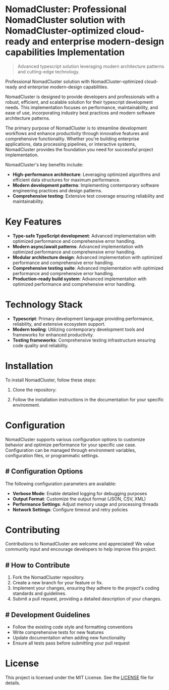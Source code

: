 <!-- fallback_NomadCluster_20251001225615_15889 -->

# NomadCluster: Professional NomadCluster solution with NomadCluster-optimized cloud-ready and enterprise modern-design capabilities Implementation
> Advanced typescript solution leveraging modern architecture patterns and cutting-edge technology.

Professional NomadCluster solution with NomadCluster-optimized cloud-ready and enterprise modern-design capabilities.

NomadCluster is designed to provide developers and professionals with a robust, efficient, and scalable solution for their typescript development needs. This implementation focuses on performance, maintainability, and ease of use, incorporating industry best practices and modern software architecture patterns.

The primary purpose of NomadCluster is to streamline development workflows and enhance productivity through innovative features and comprehensive functionality. Whether you're building enterprise applications, data processing pipelines, or interactive systems, NomadCluster provides the foundation you need for successful project implementation.

NomadCluster's key benefits include:

* **High-performance architecture**: Leveraging optimized algorithms and efficient data structures for maximum performance.
* **Modern development patterns**: Implementing contemporary software engineering practices and design patterns.
* **Comprehensive testing**: Extensive test coverage ensuring reliability and maintainability.

# Key Features

* **Type-safe TypeScript development**: Advanced implementation with optimized performance and comprehensive error handling.
* **Modern async/await patterns**: Advanced implementation with optimized performance and comprehensive error handling.
* **Modular architecture design**: Advanced implementation with optimized performance and comprehensive error handling.
* **Comprehensive testing suite**: Advanced implementation with optimized performance and comprehensive error handling.
* **Production-ready build system**: Advanced implementation with optimized performance and comprehensive error handling.

# Technology Stack

* **Typescript**: Primary development language providing performance, reliability, and extensive ecosystem support.
* **Modern tooling**: Utilizing contemporary development tools and frameworks for enhanced productivity.
* **Testing frameworks**: Comprehensive testing infrastructure ensuring code quality and reliability.

# Installation

To install NomadCluster, follow these steps:

1. Clone the repository:


2. Follow the installation instructions in the documentation for your specific environment.

# Configuration

NomadCluster supports various configuration options to customize behavior and optimize performance for your specific use case. Configuration can be managed through environment variables, configuration files, or programmatic settings.

## # Configuration Options

The following configuration parameters are available:

* **Verbose Mode**: Enable detailed logging for debugging purposes
* **Output Format**: Customize the output format (JSON, CSV, XML)
* **Performance Settings**: Adjust memory usage and processing threads
* **Network Settings**: Configure timeout and retry policies

# Contributing

Contributions to NomadCluster are welcome and appreciated! We value community input and encourage developers to help improve this project.

## # How to Contribute

1. Fork the NomadCluster repository.
2. Create a new branch for your feature or fix.
3. Implement your changes, ensuring they adhere to the project's coding standards and guidelines.
4. Submit a pull request, providing a detailed description of your changes.

## # Development Guidelines

* Follow the existing code style and formatting conventions
* Write comprehensive tests for new features
* Update documentation when adding new functionality
* Ensure all tests pass before submitting your pull request

# License

This project is licensed under the MIT License. See the [LICENSE](https://github.com/Willysc10/NomadCluster/blob/main/LICENSE) file for details.
